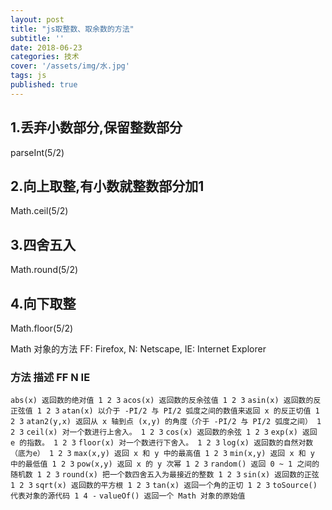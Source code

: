 ```yaml
---
layout: post
title: "js取整数、取余数的方法"
subtitle: ''
date: 2018-06-23
categories: 技术
cover: '/assets/img/水.jpg'
tags: js
published: true
---
```



## 1.丢弃小数部分,保留整数部分

parseInt(5/2)

## 2.向上取整,有小数就整数部分加1

 Math.ceil(5/2)

## 3.四舍五入

Math.round(5/2)

## 4.向下取整

 Math.floor(5/2)

Math 对象的方法
FF: Firefox, N: Netscape, IE: Internet Explorer

### 方法 描述 FF N IE
`abs(x) 返回数的绝对值 1 2 3`
`acos(x) 返回数的反余弦值 1 2 3`
`asin(x) 返回数的反正弦值 1 2 3`
`atan(x) 以介于 -PI/2 与 PI/2 弧度之间的数值来返回 x 的反正切值 1 2 3`
`atan2(y,x) 返回从 x 轴到点 (x,y) 的角度（介于 -PI/2 与 PI/2 弧度之间） 1 2 3`
`ceil(x) 对一个数进行上舍入。 1 2 3`
`cos(x) 返回数的余弦 1 2 3`
`exp(x) 返回 e 的指数。 1 2 3`
`floor(x) 对一个数进行下舍入。 1 2 3`
`log(x) 返回数的自然对数（底为e） 1 2 3`
`max(x,y) 返回 x 和 y 中的最高值 1 2 3`
`min(x,y) 返回 x 和 y 中的最低值 1 2 3`
`pow(x,y) 返回 x 的 y 次幂 1 2 3`
`random() 返回 0 ~ 1 之间的随机数 1 2 3`
`round(x) 把一个数四舍五入为最接近的整数 1 2 3`
`sin(x) 返回数的正弦 1 2 3`
`sqrt(x) 返回数的平方根 1 2 3`
`tan(x) 返回一个角的正切 1 2 3`
`toSource() 代表对象的源代码 1 4 -`
`valueOf() 返回一个 Math 对象的原始值`
